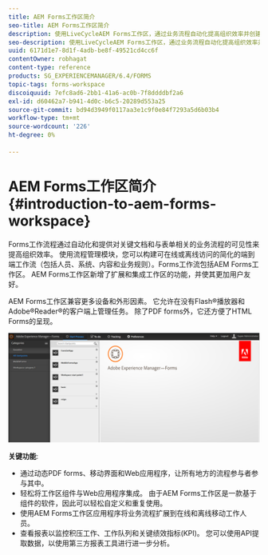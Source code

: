 ```yaml
---
title: AEM Forms工作区简介
seo-title: AEM Forms工作区简介
description: 使用LiveCycleAEM Forms工作区，通过业务流程自动化提高组织效率并创建无纸化办公室。
seo-description: 使用LiveCycleAEM Forms工作区，通过业务流程自动化提高组织效率并创建无纸化办公室。
uuid: 6171d1e7-8d1f-4adb-be8f-49521cd4cc6f
contentOwner: robhagat
content-type: reference
products: SG_EXPERIENCEMANAGER/6.4/FORMS
topic-tags: forms-workspace
discoiquuid: 7efc8ad6-2bb1-41a6-ac0b-7f8ddddbf2a6
exl-id: d60462a7-b941-4d0c-b6c5-20289d553a25
source-git-commit: bd94d3949f0117aa3e1c9f0e84f7293a5d6b03b4
workflow-type: tm+mt
source-wordcount: '226'
ht-degree: 0%

---
```


# AEM Forms工作区简介{#introduction-to-aem-forms-workspace}

Forms工作流程通过自动化和提供对关键文档和与表单相关的业务流程的可见性来提高组织效率。 使用流程管理模块，您可以构建可在线或离线访问的简化的端到端工作流（包括人员、系统、内容和业务规则）。Forms工作流包括AEM Forms工作区。 AEM Forms工作区新增了扩展和集成工作区的功能，并使其更加用户友好。

AEM Forms工作区兼容更多设备和外形因素。 它允许在没有Flash®播放器和Adobe®Reader®的客户端上管理任务。 除了PDF forms外，它还方便了HTML Forms的呈现。

![html-ws](assets/html-ws.png)

**关键功能**:

* 通过动态PDF forms、移动界面和Web应用程序，让所有地方的流程参与者参与其中。
* 轻松将工作区组件与Web应用程序集成。 由于AEM Forms工作区是一款基于组件的软件，因此可以轻松自定义和重复使用。
* 使用AEM Forms工作区应用程序将业务流程扩展到在线和离线移动工作人员。
* 查看报表以监控积压工作、工作队列和关键绩效指标(KPI)。 您可以使用API提取数据，以使用第三方报表工具进行进一步分析。
